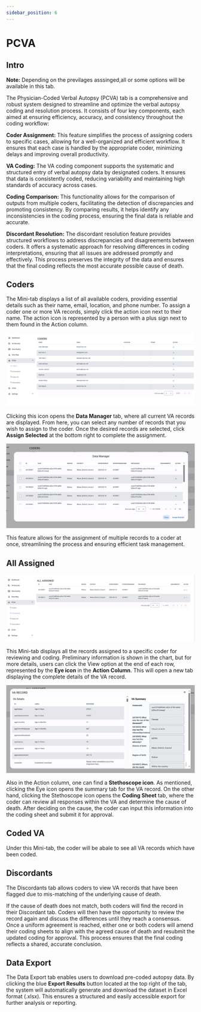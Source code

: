 ```yaml
---
sidebar_position: 6
---
```


# PCVA
## Intro
**Note:** Depending on the previlages asssinged,all or some options will be available in this tab.

The Physician-Coded Verbal Autopsy (PCVA) tab is a comprehensive and robust system designed to streamline and optimize the verbal autopsy coding and resolution process. It consists of four key components, each aimed at ensuring efficiency, accuracy, and consistency throughout the coding workflow:

**Coder Assignment:** This feature simplifies the process of assigning coders to specific cases, allowing for a well-organized and efficient workflow. It ensures that each case is handled by the appropriate coder, minimizing delays and improving overall productivity.

**VA Coding:** The VA coding component supports the systematic and structured entry of verbal autopsy data by designated coders. It ensures that data is consistently coded, reducing variability and maintaining high standards of accuracy across cases.

**Coding Comparison:** This functionality allows for the comparison of outputs from multiple coders, facilitating the detection of discrepancies and promoting consistency. By comparing results, it helps identify any inconsistencies in the coding process, ensuring the final data is reliable and accurate.

**Discordant Resolution:** The discordant resolution feature provides structured workflows to address discrepancies and disagreements between coders. It offers a systematic approach for resolving differences in coding interpretations, ensuring that all issues are addressed promptly and effectively. This process preserves the integrity of the data and ensures that the final coding reflects the most accurate possible cause of death.

## Coders
The Mini-tab displays a list of all available coders, providing essential details such as their name, email, location, and phone number. To assign a coder one or more VA records, simply click the action icon next to their name. The action icon is represented by a person with a plus sign next to them found in the Action column. 

![Dashboard image 1](./img/dashboard/coders.jpg)

Clicking this icon opens the **Data Manager** tab, where all current VA records are displayed. From here, you can select any number of records that you wish to assign to the coder. Once the desired records are selected, click **Assign Selected** at the bottom right to complete the assignment. 

![Dashboard image 1](./img/dashboard/datamanager.jpg)

This feature allows for the assignment of multiple records to a coder at once, streamlining the process and ensuring efficient task management.


## All Assigned
![Dashboard image 1](./img/dashboard/allassigned.jpg)

This Mini-tab displays all the records assigned to a specific coder for reviewing and coding. Preliminary information is shown in the chart, but for more details, users can click the View option at the end of each row, represented by the **Eye icon** in the **Action Column**. This will open a new tab displaying the complete details of the VA record.

![Dashboard image 1](varecordspcva.jpg)

Also in the Action column, one can find a **Stethoscope icon**. As mentioned, clicking the Eye icon opens the summary tab for the VA record. On the other hand, clicking the Stethoscope icon opens the **Coding Sheet** tab, where the coder can review all responses within the VA and determine the cause of death. After deciding on the cause, the coder can input this information into the coding sheet and submit it for approval. 

## Coded VA

Under this Mini-tab, the coder will be abale to see all VA records which have been coded. 

## Discordants

The Discordants tab allows coders to view VA records that have been flagged due to mis-matching of the underlying cause of death. 

If the cause of death does not match, both coders will find the record in their Discordant tab. Coders will then have the opportunity to review the record again and discuss the differences until they reach a consensus. Once a uniform agreement is reached, either one or both coders will amend their coding sheets to align with the agreed cause of death and resubmit the updated coding for approval. This process ensures that the final coding reflects a shared, accurate conclusion.

## Data Export

The Data Export tab enables users to download pre-coded autopsy data. By clicking the blue **Export Results** button located at the top right of the tab, the system will automatically generate and download the dataset in Excel format (.xlsx). This ensures a structured and easily accessible export for further analysis or reporting.